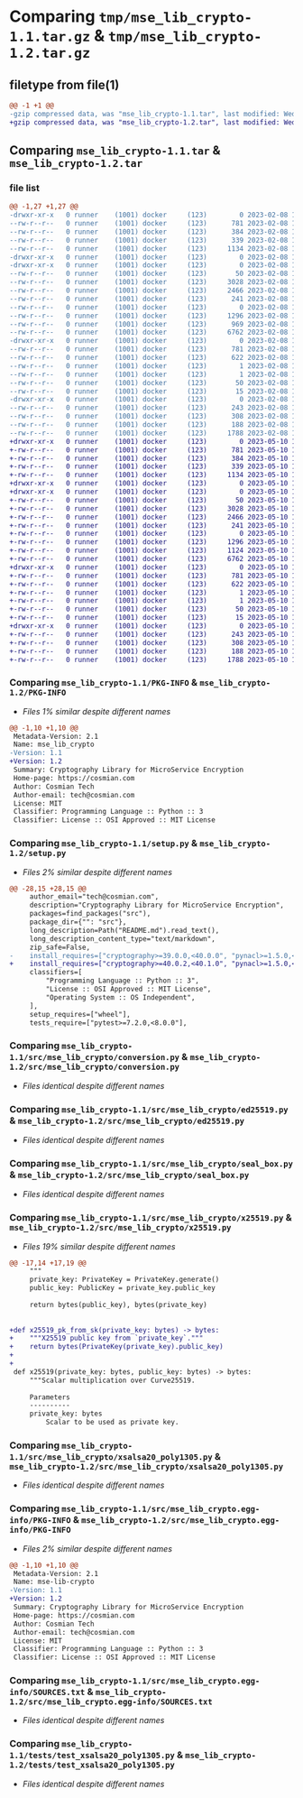 # Comparing `tmp/mse_lib_crypto-1.1.tar.gz` & `tmp/mse_lib_crypto-1.2.tar.gz`

## filetype from file(1)

```diff
@@ -1 +1 @@
-gzip compressed data, was "mse_lib_crypto-1.1.tar", last modified: Wed Feb  8 17:07:46 2023, max compression
+gzip compressed data, was "mse_lib_crypto-1.2.tar", last modified: Wed May 10 12:42:34 2023, max compression
```

## Comparing `mse_lib_crypto-1.1.tar` & `mse_lib_crypto-1.2.tar`

### file list

```diff
@@ -1,27 +1,27 @@
-drwxr-xr-x   0 runner    (1001) docker     (123)        0 2023-02-08 17:07:46.724175 mse_lib_crypto-1.1/
--rw-r--r--   0 runner    (1001) docker     (123)      781 2023-02-08 17:07:46.724175 mse_lib_crypto-1.1/PKG-INFO
--rw-r--r--   0 runner    (1001) docker     (123)      384 2023-02-08 17:07:13.000000 mse_lib_crypto-1.1/README.md
--rw-r--r--   0 runner    (1001) docker     (123)      339 2023-02-08 17:07:46.724175 mse_lib_crypto-1.1/setup.cfg
--rw-r--r--   0 runner    (1001) docker     (123)     1134 2023-02-08 17:07:13.000000 mse_lib_crypto-1.1/setup.py
-drwxr-xr-x   0 runner    (1001) docker     (123)        0 2023-02-08 17:07:46.724175 mse_lib_crypto-1.1/src/
-drwxr-xr-x   0 runner    (1001) docker     (123)        0 2023-02-08 17:07:46.724175 mse_lib_crypto-1.1/src/mse_lib_crypto/
--rw-r--r--   0 runner    (1001) docker     (123)       50 2023-02-08 17:07:13.000000 mse_lib_crypto-1.1/src/mse_lib_crypto/__init__.py
--rw-r--r--   0 runner    (1001) docker     (123)     3028 2023-02-08 17:07:13.000000 mse_lib_crypto-1.1/src/mse_lib_crypto/conversion.py
--rw-r--r--   0 runner    (1001) docker     (123)     2466 2023-02-08 17:07:13.000000 mse_lib_crypto-1.1/src/mse_lib_crypto/ed25519.py
--rw-r--r--   0 runner    (1001) docker     (123)      241 2023-02-08 17:07:13.000000 mse_lib_crypto-1.1/src/mse_lib_crypto/error.py
--rw-r--r--   0 runner    (1001) docker     (123)        0 2023-02-08 17:07:13.000000 mse_lib_crypto-1.1/src/mse_lib_crypto/py.typed
--rw-r--r--   0 runner    (1001) docker     (123)     1296 2023-02-08 17:07:13.000000 mse_lib_crypto-1.1/src/mse_lib_crypto/seal_box.py
--rw-r--r--   0 runner    (1001) docker     (123)      969 2023-02-08 17:07:13.000000 mse_lib_crypto-1.1/src/mse_lib_crypto/x25519.py
--rw-r--r--   0 runner    (1001) docker     (123)     6762 2023-02-08 17:07:13.000000 mse_lib_crypto-1.1/src/mse_lib_crypto/xsalsa20_poly1305.py
-drwxr-xr-x   0 runner    (1001) docker     (123)        0 2023-02-08 17:07:46.724175 mse_lib_crypto-1.1/src/mse_lib_crypto.egg-info/
--rw-r--r--   0 runner    (1001) docker     (123)      781 2023-02-08 17:07:46.000000 mse_lib_crypto-1.1/src/mse_lib_crypto.egg-info/PKG-INFO
--rw-r--r--   0 runner    (1001) docker     (123)      622 2023-02-08 17:07:46.000000 mse_lib_crypto-1.1/src/mse_lib_crypto.egg-info/SOURCES.txt
--rw-r--r--   0 runner    (1001) docker     (123)        1 2023-02-08 17:07:46.000000 mse_lib_crypto-1.1/src/mse_lib_crypto.egg-info/dependency_links.txt
--rw-r--r--   0 runner    (1001) docker     (123)        1 2023-02-08 17:07:46.000000 mse_lib_crypto-1.1/src/mse_lib_crypto.egg-info/not-zip-safe
--rw-r--r--   0 runner    (1001) docker     (123)       50 2023-02-08 17:07:46.000000 mse_lib_crypto-1.1/src/mse_lib_crypto.egg-info/requires.txt
--rw-r--r--   0 runner    (1001) docker     (123)       15 2023-02-08 17:07:46.000000 mse_lib_crypto-1.1/src/mse_lib_crypto.egg-info/top_level.txt
-drwxr-xr-x   0 runner    (1001) docker     (123)        0 2023-02-08 17:07:46.724175 mse_lib_crypto-1.1/tests/
--rw-r--r--   0 runner    (1001) docker     (123)      243 2023-02-08 17:07:13.000000 mse_lib_crypto-1.1/tests/test_ed25519.py
--rw-r--r--   0 runner    (1001) docker     (123)      308 2023-02-08 17:07:13.000000 mse_lib_crypto-1.1/tests/test_seal.py
--rw-r--r--   0 runner    (1001) docker     (123)      188 2023-02-08 17:07:13.000000 mse_lib_crypto-1.1/tests/test_x25519.py
--rw-r--r--   0 runner    (1001) docker     (123)     1788 2023-02-08 17:07:13.000000 mse_lib_crypto-1.1/tests/test_xsalsa20_poly1305.py
+drwxr-xr-x   0 runner    (1001) docker     (123)        0 2023-05-10 12:42:34.467814 mse_lib_crypto-1.2/
+-rw-r--r--   0 runner    (1001) docker     (123)      781 2023-05-10 12:42:34.467814 mse_lib_crypto-1.2/PKG-INFO
+-rw-r--r--   0 runner    (1001) docker     (123)      384 2023-05-10 12:41:55.000000 mse_lib_crypto-1.2/README.md
+-rw-r--r--   0 runner    (1001) docker     (123)      339 2023-05-10 12:42:34.471814 mse_lib_crypto-1.2/setup.cfg
+-rw-r--r--   0 runner    (1001) docker     (123)     1134 2023-05-10 12:41:55.000000 mse_lib_crypto-1.2/setup.py
+drwxr-xr-x   0 runner    (1001) docker     (123)        0 2023-05-10 12:42:34.467814 mse_lib_crypto-1.2/src/
+drwxr-xr-x   0 runner    (1001) docker     (123)        0 2023-05-10 12:42:34.467814 mse_lib_crypto-1.2/src/mse_lib_crypto/
+-rw-r--r--   0 runner    (1001) docker     (123)       50 2023-05-10 12:41:55.000000 mse_lib_crypto-1.2/src/mse_lib_crypto/__init__.py
+-rw-r--r--   0 runner    (1001) docker     (123)     3028 2023-05-10 12:41:55.000000 mse_lib_crypto-1.2/src/mse_lib_crypto/conversion.py
+-rw-r--r--   0 runner    (1001) docker     (123)     2466 2023-05-10 12:41:55.000000 mse_lib_crypto-1.2/src/mse_lib_crypto/ed25519.py
+-rw-r--r--   0 runner    (1001) docker     (123)      241 2023-05-10 12:41:55.000000 mse_lib_crypto-1.2/src/mse_lib_crypto/error.py
+-rw-r--r--   0 runner    (1001) docker     (123)        0 2023-05-10 12:41:55.000000 mse_lib_crypto-1.2/src/mse_lib_crypto/py.typed
+-rw-r--r--   0 runner    (1001) docker     (123)     1296 2023-05-10 12:41:55.000000 mse_lib_crypto-1.2/src/mse_lib_crypto/seal_box.py
+-rw-r--r--   0 runner    (1001) docker     (123)     1124 2023-05-10 12:41:55.000000 mse_lib_crypto-1.2/src/mse_lib_crypto/x25519.py
+-rw-r--r--   0 runner    (1001) docker     (123)     6762 2023-05-10 12:41:55.000000 mse_lib_crypto-1.2/src/mse_lib_crypto/xsalsa20_poly1305.py
+drwxr-xr-x   0 runner    (1001) docker     (123)        0 2023-05-10 12:42:34.467814 mse_lib_crypto-1.2/src/mse_lib_crypto.egg-info/
+-rw-r--r--   0 runner    (1001) docker     (123)      781 2023-05-10 12:42:34.000000 mse_lib_crypto-1.2/src/mse_lib_crypto.egg-info/PKG-INFO
+-rw-r--r--   0 runner    (1001) docker     (123)      622 2023-05-10 12:42:34.000000 mse_lib_crypto-1.2/src/mse_lib_crypto.egg-info/SOURCES.txt
+-rw-r--r--   0 runner    (1001) docker     (123)        1 2023-05-10 12:42:34.000000 mse_lib_crypto-1.2/src/mse_lib_crypto.egg-info/dependency_links.txt
+-rw-r--r--   0 runner    (1001) docker     (123)        1 2023-05-10 12:42:34.000000 mse_lib_crypto-1.2/src/mse_lib_crypto.egg-info/not-zip-safe
+-rw-r--r--   0 runner    (1001) docker     (123)       50 2023-05-10 12:42:34.000000 mse_lib_crypto-1.2/src/mse_lib_crypto.egg-info/requires.txt
+-rw-r--r--   0 runner    (1001) docker     (123)       15 2023-05-10 12:42:34.000000 mse_lib_crypto-1.2/src/mse_lib_crypto.egg-info/top_level.txt
+drwxr-xr-x   0 runner    (1001) docker     (123)        0 2023-05-10 12:42:34.467814 mse_lib_crypto-1.2/tests/
+-rw-r--r--   0 runner    (1001) docker     (123)      243 2023-05-10 12:41:55.000000 mse_lib_crypto-1.2/tests/test_ed25519.py
+-rw-r--r--   0 runner    (1001) docker     (123)      308 2023-05-10 12:41:55.000000 mse_lib_crypto-1.2/tests/test_seal.py
+-rw-r--r--   0 runner    (1001) docker     (123)      188 2023-05-10 12:41:55.000000 mse_lib_crypto-1.2/tests/test_x25519.py
+-rw-r--r--   0 runner    (1001) docker     (123)     1788 2023-05-10 12:41:55.000000 mse_lib_crypto-1.2/tests/test_xsalsa20_poly1305.py
```

### Comparing `mse_lib_crypto-1.1/PKG-INFO` & `mse_lib_crypto-1.2/PKG-INFO`

 * *Files 1% similar despite different names*

```diff
@@ -1,10 +1,10 @@
 Metadata-Version: 2.1
 Name: mse_lib_crypto
-Version: 1.1
+Version: 1.2
 Summary: Cryptography Library for MicroService Encryption
 Home-page: https://cosmian.com
 Author: Cosmian Tech
 Author-email: tech@cosmian.com
 License: MIT
 Classifier: Programming Language :: Python :: 3
 Classifier: License :: OSI Approved :: MIT License
```

### Comparing `mse_lib_crypto-1.1/setup.py` & `mse_lib_crypto-1.2/setup.py`

 * *Files 2% similar despite different names*

```diff
@@ -28,15 +28,15 @@
     author_email="tech@cosmian.com",
     description="Cryptography Library for MicroService Encryption",
     packages=find_packages("src"),
     package_dir={"": "src"},
     long_description=Path("README.md").read_text(),
     long_description_content_type="text/markdown",
     zip_safe=False,
-    install_requires=["cryptography>=39.0.0,<40.0.0", "pynacl>=1.5.0,<2.0.0"],
+    install_requires=["cryptography>=40.0.2,<40.1.0", "pynacl>=1.5.0,<2.0.0"],
     classifiers=[
         "Programming Language :: Python :: 3",
         "License :: OSI Approved :: MIT License",
         "Operating System :: OS Independent",
     ],
     setup_requires=["wheel"],
     tests_require=["pytest>=7.2.0,<8.0.0"],
```

### Comparing `mse_lib_crypto-1.1/src/mse_lib_crypto/conversion.py` & `mse_lib_crypto-1.2/src/mse_lib_crypto/conversion.py`

 * *Files identical despite different names*

### Comparing `mse_lib_crypto-1.1/src/mse_lib_crypto/ed25519.py` & `mse_lib_crypto-1.2/src/mse_lib_crypto/ed25519.py`

 * *Files identical despite different names*

### Comparing `mse_lib_crypto-1.1/src/mse_lib_crypto/seal_box.py` & `mse_lib_crypto-1.2/src/mse_lib_crypto/seal_box.py`

 * *Files identical despite different names*

### Comparing `mse_lib_crypto-1.1/src/mse_lib_crypto/x25519.py` & `mse_lib_crypto-1.2/src/mse_lib_crypto/x25519.py`

 * *Files 19% similar despite different names*

```diff
@@ -17,14 +17,19 @@
     """
     private_key: PrivateKey = PrivateKey.generate()
     public_key: PublicKey = private_key.public_key
 
     return bytes(public_key), bytes(private_key)
 
 
+def x25519_pk_from_sk(private_key: bytes) -> bytes:
+    """X25519 public key from `private_key`."""
+    return bytes(PrivateKey(private_key).public_key)
+
+
 def x25519(private_key: bytes, public_key: bytes) -> bytes:
     """Scalar multiplication over Curve25519.
 
     Parameters
     ----------
     private_key: bytes
         Scalar to be used as private key.
```

### Comparing `mse_lib_crypto-1.1/src/mse_lib_crypto/xsalsa20_poly1305.py` & `mse_lib_crypto-1.2/src/mse_lib_crypto/xsalsa20_poly1305.py`

 * *Files identical despite different names*

### Comparing `mse_lib_crypto-1.1/src/mse_lib_crypto.egg-info/PKG-INFO` & `mse_lib_crypto-1.2/src/mse_lib_crypto.egg-info/PKG-INFO`

 * *Files 2% similar despite different names*

```diff
@@ -1,10 +1,10 @@
 Metadata-Version: 2.1
 Name: mse-lib-crypto
-Version: 1.1
+Version: 1.2
 Summary: Cryptography Library for MicroService Encryption
 Home-page: https://cosmian.com
 Author: Cosmian Tech
 Author-email: tech@cosmian.com
 License: MIT
 Classifier: Programming Language :: Python :: 3
 Classifier: License :: OSI Approved :: MIT License
```

### Comparing `mse_lib_crypto-1.1/src/mse_lib_crypto.egg-info/SOURCES.txt` & `mse_lib_crypto-1.2/src/mse_lib_crypto.egg-info/SOURCES.txt`

 * *Files identical despite different names*

### Comparing `mse_lib_crypto-1.1/tests/test_xsalsa20_poly1305.py` & `mse_lib_crypto-1.2/tests/test_xsalsa20_poly1305.py`

 * *Files identical despite different names*


